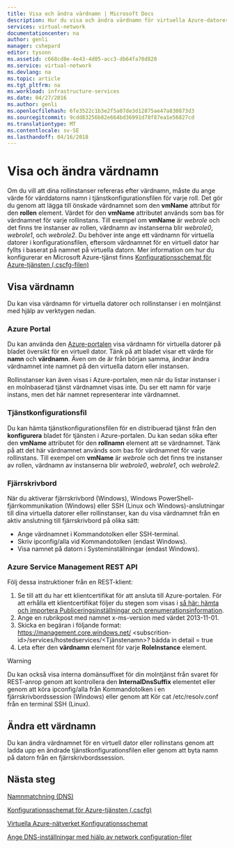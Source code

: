 ```yaml
---
title: Visa och ändra värdnamn | Microsoft Docs
description: Hur du visa och ändra värdnamn för virtuella Azure-datorer, webb- och arbetsroller för namnmatchning
services: virtual-network
documentationcenter: na
author: genli
manager: cshepard
editor: tysonn
ms.assetid: c668cd8e-4e43-4d05-acc3-db64fa78d828
ms.service: virtual-network
ms.devlang: na
ms.topic: article
ms.tgt_pltfrm: na
ms.workload: infrastructure-services
ms.date: 04/27/2016
ms.author: genli
ms.openlocfilehash: 6fe3522c1b3e2f5a07de3d12875ae47a830873d3
ms.sourcegitcommit: 9cdd83256b82e664bd36991d78f87ea1e56827cd
ms.translationtype: MT
ms.contentlocale: sv-SE
ms.lasthandoff: 04/16/2018
---
```

# <a name="viewing-and-modifying-hostnames"></a>Visa och ändra värdnamn
Om du vill att dina rollinstanser refereras efter värdnamn, måste du ange värde för värddatorns namn i tjänstkonfigurationsfilen för varje roll. Det gör du genom att lägga till önskade värdnamnet som den **vmName** attribut för den **rollen** element. Värdet för den **vmName** attributet används som bas för värdnamnet för varje rollinstans. Till exempel om **vmName** är *webrole* och det finns tre instanser av rollen, värdnamn av instanserna blir *webrole0*, *webrole1*, och *webrole2*. Du behöver inte ange ett värdnamn för virtuella datorer i konfigurationsfilen, eftersom värdnamnet för en virtuell dator har fyllts i baserat på namnet på virtuella datorn. Mer information om hur du konfigurerar en Microsoft Azure-tjänst finns [Konfigurationsschemat för Azure-tjänsten (.cscfg-filen)](https://msdn.microsoft.com/library/azure/ee758710.aspx)

## <a name="viewing-hostnames"></a>Visa värdnamn
Du kan visa värdnamn för virtuella datorer och rollinstanser i en molntjänst med hjälp av verktygen nedan.

### <a name="azure-portal"></a>Azure Portal
Du kan använda den [Azure-portalen](http://portal.azure.com) visa värdnamn för virtuella datorer på bladet översikt för en virtuell dator. Tänk på att bladet visar ett värde för **namn** och **värdnamn**. Även om de är från början samma, ändrar ändra värdnamnet inte namnet på den virtuella datorn eller instansen.

Rollinstanser kan även visas i Azure-portalen, men när du listar instanser i en molnbaserad tjänst värdnamnet visas inte. Du ser ett namn för varje instans, men det här namnet representerar inte värdnamnet.

### <a name="service-configuration-file"></a>Tjänstkonfigurationsfil
Du kan hämta tjänstkonfigurationsfilen för en distribuerad tjänst från den **konfigurera** bladet för tjänsten i Azure-portalen. Du kan sedan söka efter den **vmName** attributet för den **rollnamn** element att se värdnamnet. Tänk på att det här värdnamnet används som bas för värdnamnet för varje rollinstans. Till exempel om **vmName** är *webrole* och det finns tre instanser av rollen, värdnamn av instanserna blir *webrole0*, *webrole1*, och *webrole2*.

### <a name="remote-desktop"></a>Fjärrskrivbord
När du aktiverar fjärrskrivbord (Windows), Windows PowerShell-fjärrkommunikation (Windows) eller SSH (Linux och Windows)-anslutningar till dina virtuella datorer eller rollinstanser, kan du visa värdnamnet från en aktiv anslutning till fjärrskrivbord på olika sätt:

* Ange värdnamnet i Kommandotolken eller SSH-terminal.
* Skriv ipconfig/alla vid Kommandotolken (endast Windows).
* Visa namnet på datorn i Systeminställningar (endast Windows).

### <a name="azure-service-management-rest-api"></a>Azure Service Management REST API
Följ dessa instruktioner från en REST-klient:

1. Se till att du har ett klientcertifikat för att ansluta till Azure-portalen. För att erhålla ett klientcertifikat följer du stegen som visas i [så här: hämta och importera Publiceringsinställningar och prenumerationsinformation](https://msdn.microsoft.com/library/dn385850.aspx). 
2. Ange en rubrikpost med namnet x-ms-version med värdet 2013-11-01.
3. Skicka en begäran i följande format: https://management.core.windows.net/ \<subscrition-id\>/services/hostedservices/\<Tjänstenamn\>? bädda in detail = true
4. Leta efter den **värdnamn** element för varje **RoleInstance** element.

> [!WARNING]
> Du kan också visa interna domänsuffixet för din molntjänst från svaret för REST-anrop genom att kontrollera den **InternalDnsSuffix** elementet eller genom att köra ipconfig/alla från Kommandotolken i en fjärrskrivbordssession (Windows) eller genom att Kör cat /etc/resolv.conf från en terminal SSH (Linux).
> 
> 

## <a name="modifying-a-hostname"></a>Ändra ett värdnamn
Du kan ändra värdnamnet för en virtuell dator eller rollinstans genom att ladda upp en ändrade tjänstkonfigurationsfilen eller genom att byta namn på datorn från en fjärrskrivbordssession.

## <a name="next-steps"></a>Nästa steg
[Namnmatchning (DNS)](virtual-networks-name-resolution-for-vms-and-role-instances.md)

[Konfigurationsschemat för Azure-tjänsten (.cscfg)](https://msdn.microsoft.com/library/windowsazure/ee758710.aspx)

[Virtuella Azure-nätverket Konfigurationsschemat](http://go.microsoft.com/fwlink/?LinkId=248093)

[Ange DNS-inställningar med hjälp av network configuration-filer](virtual-networks-specifying-a-dns-settings-in-a-virtual-network-configuration-file.md)

